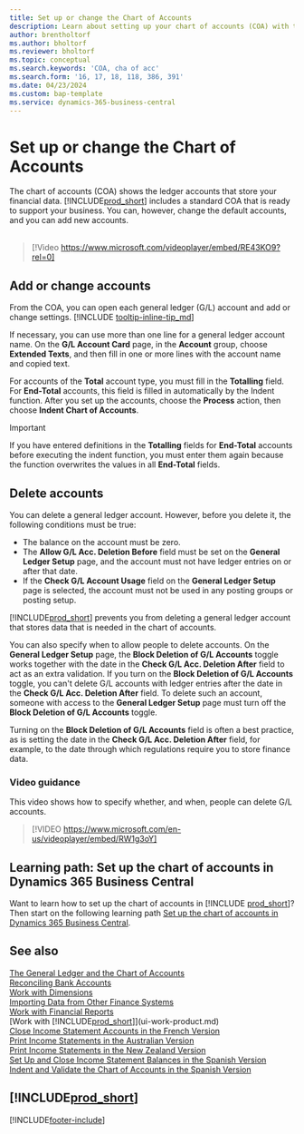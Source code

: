 ```yaml
---
title: Set up or change the Chart of Accounts
description: Learn about setting up your chart of accounts (COA) with the ledger accounts that store your financial data.
author: brentholtorf
ms.author: bholtorf
ms.reviewer: bholtorf
ms.topic: conceptual
ms.search.keywords: 'COA, cha of acc'
ms.search.form: '16, 17, 18, 118, 386, 391'
ms.date: 04/23/2024
ms.custom: bap-template
ms.service: dynamics-365-business-central
---
```

# Set up or change the Chart of Accounts

The chart of accounts (COA) shows the ledger accounts that store your financial data. [!INCLUDE[prod_short](includes/prod_short.md)] includes a standard COA that is ready to support your business. You can, however, change the default accounts, and you can add new accounts.
<br><br>  

> [!Video https://www.microsoft.com/videoplayer/embed/RE43KO9?rel=0]

## Add or change accounts

From the COA, you can open each general ledger (G/L) account and add or change settings. [!INCLUDE [tooltip-inline-tip_md](includes/tooltip-inline-tip_md.md)] 

If necessary, you can use more than one line for a general ledger account name. On the **G/L Account Card** page, in the **Account** group, choose **Extended Texts**, and then fill in one or more lines with the account name and copied text.  

For accounts of the **Total** account type, you must fill in the **Totalling** field. For **End-Total** accounts, this field is filled in automatically by the Indent function. After you set up the accounts, choose the **Process** action, then choose **Indent Chart of Accounts**.  

> [!IMPORTANT]
> If you have entered definitions in the **Totalling** fields for **End-Total** accounts before executing the indent function, you must enter them again because the function overwrites the values in all **End-Total** fields.

## Delete accounts

You can delete a general ledger account. However, before you delete it, the following conditions must be true:  

* The balance on the account must be zero.  
* The **Allow G/L Acc. Deletion Before** field must be set on the **General Ledger Setup** page, and the account must not have ledger entries on or after that date.  
* If the **Check G/L Account Usage** field on the **General Ledger Setup** page is selected, the account must not be used in any posting groups or posting setup.  

[!INCLUDE[prod_short](includes/prod_short.md)] prevents you from deleting a general ledger account that stores data that is needed in the chart of accounts.  

You can also specify when to allow people to delete accounts. On the **General Ledger Setup** page, the **Block Deletion of G/L Accounts** toggle works together with the date in the **Check G/L Acc. Deletion After** field to act as an extra validation. If you turn on the **Block Deletion of G/L Accounts** toggle, you can't delete G/L accounts with ledger entries after the date in the **Check G/L Acc. Deletion After** field. To delete such an account, someone with access to the **General Ledger Setup** page must turn off the **Block Deletion of G/L Accounts** toggle.  

Turning on the **Block Deletion of G/L Accounts** field is often a best practice, as is setting the date in the **Check G/L Acc. Deletion After** field, for example, to the date through which regulations require you to store finance data.  

### Video guidance

This video shows how to specify whether, and when, people can delete G/L accounts.

>[!VIDEO https://www.microsoft.com/en-us/videoplayer/embed/RW1g3oY]

## Learning path: Set up the chart of accounts in Dynamics 365 Business Central

Want to learn how to set up the chart of accounts in [!INCLUDE [prod_short](includes/prod_short.md)]? Then start on the following learning path [Set up the chart of accounts in Dynamics 365 Business Central](/training/modules/chart-accounts-dynamics-365-business-central).

## See also

[The General Ledger and the Chart of Accounts](finance-general-ledger.md)  
[Reconciling Bank Accounts](bank-manage-bank-accounts.md)  
[Work with Dimensions](finance-dimensions.md)  
[Importing Data from Other Finance Systems](across-import-data-configuration-packages.md)  
[Work with Financial Reports](bi-how-work-account-schedule.md)  
[Work with [!INCLUDE[prod_short](includes/prod_short.md)]](ui-work-product.md)  
[Close Income Statement Accounts in the French Version](LocalFunctionality/France/how-to-close-income-statement-accounts.md)  
[Print Income Statements in the Australian Version](LocalFunctionality/Australia/how-to-print-income-statements.md)  
[Print Income Statements in the New Zealand Version](LocalFunctionality/NewZealand/how-to-print-income-statements.md)  
[Set Up and Close Income Statement Balances in the Spanish Version](LocalFunctionality/Spain/how-to-set-up-and-close-income-statement-balances.md)  
[Indent and Validate the Chart of Accounts in the Spanish Version](LocalFunctionality/Spain/how-to-indent-and-validate-chart-of-accounts.md)  

## [!INCLUDE[prod_short](includes/free_trial_md.md)]

[!INCLUDE[footer-include](includes/footer-banner.md)]
